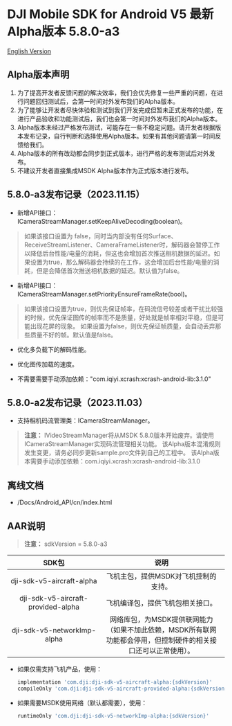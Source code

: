 # DJI Mobile SDK for Android V5 最新Alpha版本 5.8.0-a3

[English Version](README.md)

## Alpha版本声明

1. 为了提高开发者反馈问题的解决效率，我们会优先修复一些严重的问题，在进行问题回归测试后，会第一时间对外发布我们的Alpha版本。
2. 为了能够让开发者尽快体验和测试到我们开发完成但暂未正式发布的功能，在进行产品验收和功能测试后，我们也会第一时间对外发布我们的Alpha版本。
3. Alpha版本未经过严格发布测试，可能存在一些不稳定问题。请开发者根据版本发布记录，自行判断和选择使用Alpha版本。如果有其他问题请第一时间反馈给我们。
4. Alpha版本的所有改动都会同步到正式版本，进行严格的发布测试后对外发布。
5. 不建议开发者直接集成MSDK Alpha版本作为正式版本进行发布。

## 5.8.0-a3发布记录（2023.11.15）

- 新增API接口：ICameraStreamManager.setKeepAliveDecoding(boolean)。
> 如果该接口设置为 false，同时当内部没有任何Surface、ReceiveStreamListener、CameraFrameListener时，解码器会暂停工作以降低后台性能/电量的消耗，但这也会增加首次推送相机数据的延迟。如果设置为true，那么解码器会持续的在工作，这会增加后台性能/电量的消耗，但是会降低首次推送相机数据的延迟。默认值为false。

- 新增API接口：ICameraStreamManager.setPriorityEnsureFrameRate(bool)。
> 如果该接口设置为true，则优先保证帧率，在码流信号较差或者干扰比较强的时候，优先保证图传的帧率而不是质量，好处就是帧率相对平稳，但是可能出现花屏的现象。 如果设置为false，则优先保证帧质量，会自动丢弃那些质量不好的帧。默认值是false。

- 优化多负载下的解码性能。

- 优化图传加载的速度。

- 不需要需要手动添加依赖："com.iqiyi.xcrash:xcrash-android-lib:3.1.0"

## 5.8.0-a2发布记录（2023.11.03）

- 支持相机码流管理类：ICameraStreamManager。
> **注意：**
> IVideoStreamManager将从MSDK 5.8.0版本开始废弃。请使用ICameraStreamManager实现码流管理相关功能。
> 该Alpha版本混淆规则发生变更，请务必同步更新sample.pro文件到自己的工程中。
> 该Alpha版本需要手动添加依赖：com.iqiyi.xcrash:xcrash-android-lib:3.1.0

## 离线文档

- /Docs/Android_API/cn/index.html

## AAR说明

> **注意：** sdkVersion = 5.8.0-a3

| SDK包  <div style="width: 150pt">  | 说明  <div style="width: 200pt">   | 使用方式 <div style="width: 300pt">|
| :---------------: | :-----------------:  | :---------------: |
|     dji-sdk-v5-aircraft-alpha     | 飞机主包，提供MSDK对飞机控制的支持。 | implementation 'com.dji:dji-sdk-v5-aircraft-alpha:{sdkVersion}' |
| dji-sdk-v5-aircraft-provided-alpha | 飞机编译包，提供飞机包相关接口。 | compileOnly 'com.dji:dji-sdk-v5-aircraft-provided-alpha:{sdkVersion}' |
| dji-sdk-v5-networkImp-alpha | 网络库包，为MSDK提供联网能力（如果不加此依赖，MSDK所有联网功能都会停用，但控制硬件的相关接口还可以正常使用）。 | runtimeOnly 'com.dji:dji-sdk-v5-networkImp-alpha:{sdkVersion}' |

- 如果仅需支持飞机产品，使用：
  ```groovy
  implementation 'com.dji:dji-sdk-v5-aircraft-alpha:{sdkVersion}'
  compileOnly 'com.dji:dji-sdk-v5-aircraft-provided-alpha:{sdkVersion}'
  ```


- 如果需要MSDK使用网络（默认都需要），使用：
  ```groovy
  runtimeOnly 'com.dji:dji-sdk-v5-networkImp-alpha:{sdkVersion}'
  ```

